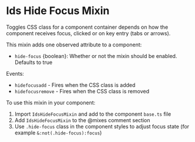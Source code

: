 # Ids Hide Focus Mixin

Toggles CSS class for a component container depends on how the component receives focus, clicked or on key entry (tabs or arrows).

This mixin adds one observed attribute to a component:

- `hide-focus` {boolean}: Whether or not the mixin should be enabled. Defaults to true

Events:
- `hidefocusadd` - Fires when the CSS class is added
- `hidefocusremove` - Fires when the CSS class is removed

To use this mixin in your component:

1. Import `IdsHideFocusMixin` and add to the component `base.ts` file
2. Add `IdsHideFocusMixin` to the @mixes comment section
3. Use `.hide-focus` class in the component styles to adjust focus state (for example `&:not(.hide-focus):focus`)
